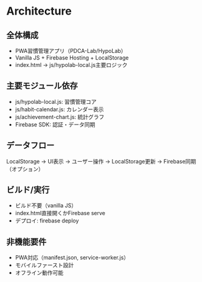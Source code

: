 # Architecture

## 全体構成
- PWA習慣管理アプリ（PDCA-Lab/HypoLab）
- Vanilla JS + Firebase Hosting + LocalStorage
- index.html → js/hypolab-local.js主要ロジック

## 主要モジュール依存
- js/hypolab-local.js: 習慣管理コア
- js/habit-calendar.js: カレンダー表示
- js/achievement-chart.js: 統計グラフ
- Firebase SDK: 認証・データ同期

## データフロー
LocalStorage → UI表示 → ユーザー操作 → LocalStorage更新 → Firebase同期（オプション）

## ビルド/実行
- ビルド不要（vanilla JS）
- index.html直接開くかFirebase serve
- デプロイ: firebase deploy

## 非機能要件
- PWA対応（manifest.json, service-worker.js）
- モバイルファースト設計
- オフライン動作可能